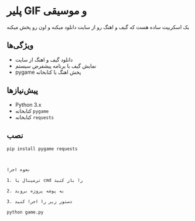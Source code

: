 # پلیر GIF و موسیقی

یک اسکریپت ساده هست که گیف و اهنگ رو از سایت دانلود میکنه  و اون رو پخش میکنه

## ویژگی‌ها
- دانلود گیف و اهنگ از سایت
- نمایش گیف با برنامه پیشفرض سیستم
- pygame پخش اهنگ با کتابخانه 

## پیش‌نیازها
- Python 3.x
- کتابخانه `pygame`
- کتابخانه `requests`

## نصب
```bash
pip install pygame requests



نحوه اجرا

1. ترمینال یا cmd را باز کنید  

2. به پوشه پروژه بروید

3. دستور زیر را اجرا کنید

python game.py


